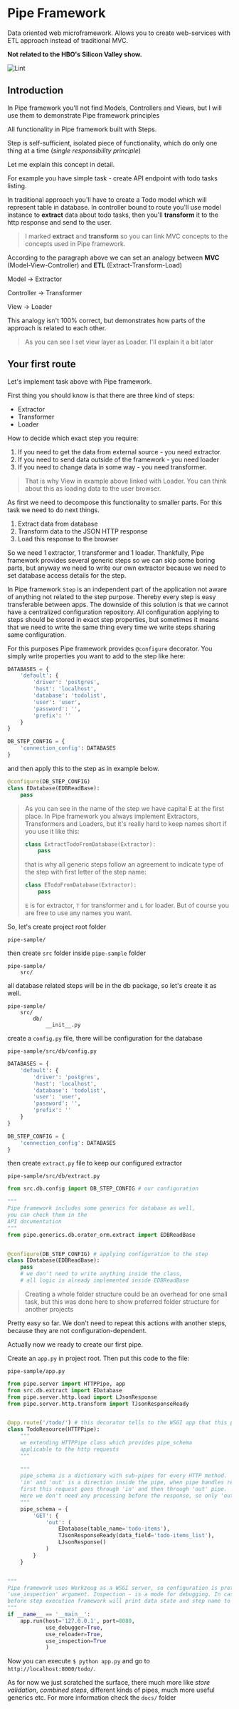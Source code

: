 # Pipe Framework

Data oriented web microframework.
Allows you to create web-services with ETL approach instead of traditional MVC.

**Not related to the HBO's Silicon Valley show.**

![Lint](https://github.com/jellyfish-tech/pipe-framework/workflows/Lint/badge.svg)

## Introduction

In Pipe framework you'll not find Models, Controllers and Views, but I will use them to demonstrate 
Pipe framework principles

All functionality in Pipe framework built with Steps. 

Step is self-sufficient, isolated piece of functionality, which do only one thing at a time 
(*single responsibility principle*)


Let me explain this concept in detail.

For example you have simple task - create API endpoint with todo tasks listing.

In traditional approach you'll have to create a Todo model which will represent table in database.
In controller bound to route you'll use model instance to **extract** data about todo tasks,
then you'll **transform** it to the http response and send to the user. 

> I marked **extract** and **transform** so you can link MVC concepts to the concepts used in Pipe framework.

According to the paragraph above we can set an analogy between **MVC** (Model-View-Controller) and **ETL** (Extract-Transform-Load)

Model -> Extractor

Controller -> Transformer

View -> Loader

This analogy isn't 100% correct, but demonstrates how parts of the approach is related to each other. 

> As you can see I set view layer as Loader. I'll explain it a bit later   

## Your first route

Let's implement task above with Pipe framework. 

First thing you should know is that there are three kind of steps:

* Extractor
* Transformer
* Loader

How to decide which exact step you require:

1. If you need to get the data from external source - you need extractor.
2. If you need to send data outside of the framework - you need loader
3. If you need to change data in some way - you need transformer. 
 
> That is why View in example above linked with Loader. You can think about this as loading data to the user browser.

As first we need to decompose this functionality to smaller parts. 
For this task we need to do next things. 

1. Extract data from database
2. Transform data to the JSON HTTP response
3. Load this response to the browser

So we need 1 extractor, 1 transformer and 1 loader. 
Thankfully, Pipe framework provides several generic steps so we can skip some boring parts, 
but anyway we need to write our own extractor because we need to set database access details for the step.

In Pipe framework `Step` is an independent part of the application not aware of anything not related to the step purpose.
Thereby every step is easy transferable between apps.
The downside of this solution is that we cannot have a centralized configuration repository.
All configuration applying to steps should be stored in exact step properties, but sometimes it means that 
we need to write the same thing every time we write steps sharing same configuration. 

For this purposes Pipe framework provides `@configure` decorator. You simply write properties you want to add to the step like here:

```python
DATABASES = {
    'default': {
        'driver': 'postgres',
        'host': 'localhost',
        'database': 'todolist',
        'user': 'user',
        'password': '',
        'prefix': ''
    }
}

DB_STEP_CONFIG = {
    'connection_config': DATABASES
}
```

and then apply this to the step as in example below.

```python
@configure(DB_STEP_CONFIG)
class EDatabase(EDBReadBase):
    pass
```

> As you can see in the name of the step we have capital E at the first place.
In Pipe framework you always implement Extractors, Transformers and Loaders, but it's really hard to keep names short if you use it like this:
> ```python
> class ExtractTodoFromDatabase(Extractor):
>     pass
> ```
> that is why all generic steps follow an agreement to indicate type of the step with first letter of the step name:
> ```python
> class ETodoFromDatabase(Extractor):
>     pass
> ```
> `E` is for extractor, `T` for transformer and `L` for loader.
> But of course you are free to use any names you want.

So, let's create project root folder

`pipe-sample/`

then create `src` folder inside `pipe-sample` folder

```
pipe-sample/
    src/
```

all database related steps will be in the db package, so let's create it as well.

``` 
pipe-sample/
    src/
        db/
            __init__.py
```

create a `config.py` file, there will be configuration for the database

`pipe-sample/src/db/config.py`

```python
DATABASES = {
    'default': {
        'driver': 'postgres',
        'host': 'localhost',
        'database': 'todolist',
        'user': 'user',
        'password': '',
        'prefix': ''
    }
}

DB_STEP_CONFIG = {
    'connection_config': DATABASES
}
```
then create `extract.py` file to keep our configured extractor

`pipe-sample/src/db/extract.py`
```python
from src.db.config import DB_STEP_CONFIG # our configuration

"""
Pipe framework includes some generics for database as well, 
you can check them in the 
API documentation
"""
from pipe.generics.db.orator_orm.extract import EDBReadBase


@configure(DB_STEP_CONFIG) # applying configuration to the step
class EDatabase(EDBReadBase):
    pass 
    # we don't need to write anything inside the class, 
    # all logic is already implemented inside EDBReadBase
```

> Creating a whole folder structure could be an overhead for one small task, but this was done here to show preferred folder structure for another projects

Pretty easy so far. We don't need to repeat this actions with another steps, because they are not 
configuration-dependent.  

Actually now we ready to create our first pipe.

Create an `app.py` in project root. Then put this code to the file:

`pipe-sample/app.py`
```python
from pipe.server import HTTPPipe, app
from src.db.extract import EDatabase
from pipe.server.http.load import LJsonResponse 
from pipe.server.http.transform import TJsonResponseReady


@app.route('/todo/') # this decorator tells to the WSGI app that this pipe serves this route
class TodoResource(HTTPPipe): 
    """
    we extending HTTPPipe class which provides pipe_schema 
    applicable to the http requests
    """
    
    """
    pipe_schema is a dictionary with sub-pipes for every HTTP method. 
    'in' and 'out' is a direction inside the pipe, when pipe handles request,
    first this request goes through 'in' and then through 'out' pipe.
    Here we don't need any processing before the response, so only 'out' is presented
    """
    pipe_schema = { 
        'GET': {
            'out': (
                EDatabase(table_name='todo-items'),
                TJsonResponseReady(data_field='todo-items_list'),
                LJsonResponse()
            )
        }
    }


"""
Pipe framework uses Werkzeug as a WSGI server, so configuration is pretty familiar except 
'use_inspection' argument. Inspection - is a mode for debugging. In case you set it to True
before step execution framework will print data state and step name to the console
"""
if __name__ == '__main__':
    app.run(host='127.0.0.1', port=8080,
            use_debugger=True,
            use_reloader=True,
            use_inspection=True
            )

```

Now you can execute `$ python app.py` and go to `http://localhost:8000/todo/`.

As for now we just scratched the surface, there much more like *store validation*, *combined steps*, different kinds of pipes, 
much more useful generics etc. For more information check the `docs/` folder
